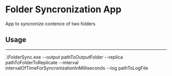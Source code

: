 # Folder Syncronization App

App to syncronize contence of two folders

## Usage
___

.\FolderSync.exe --output pathToOutputFolder --replica pathToFolderToReplicate --interval intervalOfTimeForSyncronizationInMilliseconds --log pathToLogFile